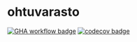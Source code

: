 # ohtuvarasto

[![GHA workflow badge](https://github.com/ChrisKK04/ohtuvarasto/actions/workflows/main.yml/badge.svg)](https://github.com/ChrisKK04/ohtuvarasto/actions/workflows/main.yml)
[![codecov badge](https://codecov.io/gh/ChrisKK04/ohtuvarasto/graph/badge.svg?token=6LSWZDEHZD)](https://codecov.io/gh/ChrisKK04/ohtuvarasto)
